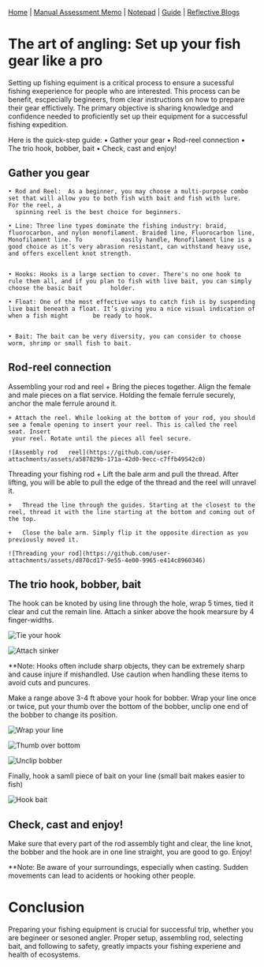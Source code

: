 [Home](index.md) | [Manual Assessment Memo](manual_assessment_memo.md) | [Notepad](notepad.md) | [Guide](soon.md) | [Reflective Blogs](reflective_blogs.md)

# The art of angling: Set up your fish gear like a pro
Setting up fishing equiment is a critical process to ensure a sucessful fishing exeperience for people who are interested. This process can be benefit, escpecially begineers, from clear instructions on how to prepare their gear effictively. The primary objective is sharing knowledge and confidence needed to proficiently set up their equipment for a successful fishing expedition.

Here is the quick-step guide:
    • Gather your gear
    • Rod-reel connection
    • The trio hook, bobber, bait
    • Check, cast and enjoy!

## Gather you gear
    • Rod and Reel:  As a beginner, you may choose a multi-purpose combo set that will allow you to both fish with bait and fish with lure.  For the reel, a   
      spinning reel is the best choice for beginners.

    • Line: Three line types dominate the fishing industry: braid, fluorocarbon, and nylon monofilament. Braided line, Fluorocarbon line, Monofilament line. To           easily handle, Monofilament line is a good choice as it’s very abrasion resistant, can withstand heavy use, and offers excellent knot strength.


    • Hooks: Hooks is a large section to cover. There's no one hook to rule them all, and if you plan to fish with live bait, you can simply choose the basic bait        holder.

    • Float: One of the most effective ways to catch fish is by suspending live bait beneath a float. It’s giving you a nice visual indication of when a fish might       be ready to hook. 


    • Bait: The bait can be very diversity, you can consider to choose worm, shrimp or small fish to bait.

## Rod-reel connection
Assembling your rod and reel
    + Bring the pieces together. Align the female and male pieces on a flat service. Holding 
    the female ferrule securely, anchor the male ferrule around it.
     
    + Attach the reel. While looking at the bottom of your rod, you should see a female opening to insert your reel. This is called the reel seat. Insert 
     your reel. Rotate until the pieces all feel secure. 
     
    ![Assembly rod   reel](https://github.com/user-attachments/assets/a587829b-171a-42d0-9ecc-c7ffb49542c0)

Threading your fishing rod
    + Lift the bale arm and pull the thread. After lifting, you will be able to pull the edge of the thread and the reel will unravel it. 

    +	Thread the line through the guides. Starting at the closest to the reel, thread it with the line starting at the bottom and coming out of the top. 

    +	Close the bale arm. Simply flip it the opposite direction as you previously moved it.

    ![Threading your rod](https://github.com/user-attachments/assets/d870cd17-9e55-4e00-9965-e414c8960346)

## The trio hook, bobber, bait
The hook can be knoted by using line through the hole, wrap 5 times, tied it clear and cut the remain line. Attach a sinker above the hook mearsure by 4 finger-widths.

![Tie your hook](https://github.com/user-attachments/assets/595757fc-3b5d-45fd-9eac-2c19e78f7b45)

![Attach sinker](https://github.com/user-attachments/assets/078821c0-de18-4374-88f0-c97e498d4807)

**Note: Hooks often include sharp objects, they can be extremely sharp and cause injure if mishandled. Use caution when handling these items to avoid cuts and puncures.

Make a range above 3-4 ft above your hook for bobber. Wrap your line once or twice, put your thumb over the bottom of the bobber, unclip one end of the bobber to change its position.

![Wrap your line](https://github.com/user-attachments/assets/9205747f-06b7-4395-9964-ca5564be5a5d)

![Thumb over bottom](https://github.com/user-attachments/assets/12f77dd6-e105-44ed-aadc-e12de84d32d1)

![Unclip bobber](https://github.com/user-attachments/assets/1f926410-db06-4acc-af4a-0f571c25df27)

Finally, hook a samll piece of bait on your line (small bait makes easier to fish)

![Hook bait](https://github.com/user-attachments/assets/6a0dfeba-6da5-4744-8e80-0c244e78bbf8)

## Check, cast and enjoy!
Make sure that every part of the rod assembly tight and clear, the line knot, the bobber and the hook are in one line straight, you are good to go. Enjoy!


**Note: Be aware of your surroundings, especially when casting. Sudden movements can lead to acidents or hooking other people. 

# Conclusion
Preparing your fishing equipment is crucial for successful trip, whether you are begineer or sesoned angler. Proper setup, assembling rod, selecting bait, and following to safety, greatly impacts your fishing experiene and health of ecosystems. 

